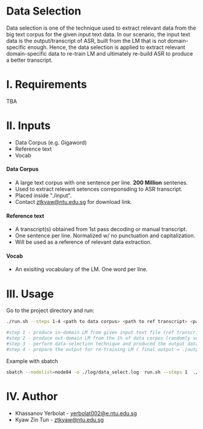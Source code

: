 # Data Selection
Data selection is one of the technique used to extract relevant data from the big text corpus for the given input text data. In our scenario, the input text data is the output/transcript of ASR, built from the LM that is not domain-specific enough. Hence, the data selection is applied to extract relevant domain-specific data to re-train LM and ultimately re-build ASR to produce a better transcript. 

# I. Requirements
TBA
# II. Inputs
* Data Corpus (e.g. Gigaword)
* Reference text 
* Vocab

#### Data Corpus
- A large text corpus with one sentence per line. **200 Million** sentenes.
- Used to extract relevant setences correponsding to ASR transcript.
- Placed inside "./input".
- Contact ztkyaw@ntu.edu.sg for download link.

#### Reference text
- A transcript(s) obtained from 1st pass decoding or manual transcript. 
- One sentence per line. Normalized w/ no punctuation and capitalization.
- Will be used as a reference of relevant data extraction.

#### Vocab
- An exisiting vocabulary of the LM. One word per line.

# III. Usage
Go to the project directory and run:

```sh
./run.sh --steps 1-4 <path to data corpus> <path to ref transcript> <path to vocab> <output-dir>

#step 1 - produce in-domain LM from given input text file (ref transcript)
#step 2 - produce out-domain LM from the 1% of data corpus (randomly selected)
#step 3 - perform data-selection technique and produced the output data corpus with sentences ranked by perplexity scores ( lower = more relevant )
#step 4 - prepare the output for re-training LM ( final output = ./output/$output-dir/selected_data
```
Example with sbatch
```sh
sbatch --nodelist=node04 -o ./log/data_select.log  run.sh --steps 1  ./input/data_pool_RR_1  ./input/judge-sg.txt  ./input/vocabs.txt ./output/judge-data-110819
```

# IV. Author
* Khassanov Yerbolat - yerbolat002@e.ntu.edu.sg
* Kyaw Zin Tun - ztkyaw@ntu.edu.sg
